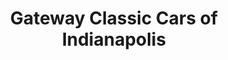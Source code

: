 ---
title: "Gateway Classic Cars of Indianapolis"
url: /indianapolis/gateway-classic-cars-of-indianapolis/
shop: car
---